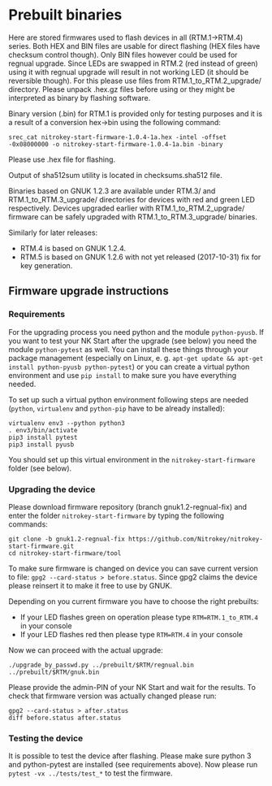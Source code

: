 Prebuilt binaries
========

Here are stored firmwares used to flash devices in all (RTM.1->RTM.4) series.  Both HEX and BIN files are usable for direct flashing (HEX files have checksum control though). Only BIN files however could be used for regnual upgrade.  Since LEDs are swapped in RTM.2 (red instead of green) using it with regnual upgrade will result in not working LED (it should be reversible though). For this please use files from RTM.1_to_RTM.2_upgrade/ directory.  Please unpack .hex.gz files before using or they might be interpreted as binary by flashing software.

Binary version (.bin) for RTM.1 is provided only for testing purposes and it is a result of a conversion hex->bin using the following command:
```
srec_cat nitrokey-start-firmware-1.0.4-1a.hex -intel -offset -0x08000000 -o nitrokey-start-firmware-1.0.4-1a.bin -binary
```
Please use .hex file for flashing.

Output of sha512sum utility is located in checksums.sha512 file.

Binaries based on GNUK 1.2.3 are available under RTM.3/ and RTM.1_to_RTM.3_upgrade/ directories for devices with red and green LED respectively. Devices upgraded earlier with RTM.1_to_RTM.2_upgrade/ firmware can be safely upgraded with RTM.1_to_RTM.3_upgrade/ binaries. 

Similarly for later releases:
- RTM.4 is based on GNUK 1.2.4.
- RTM.5 is based on GNUK 1.2.6 with not yet released (2017-10-31) fix for key generation.

Firmware upgrade instructions
-------

### Requirements

For the upgrading process you need python and the module `python-pyusb`. If you want to test your NK Start after the upgrade (see below) you need the module `python-pytest` as well. You can install these things through your package management (especially on Linux, e. g. `apt-get update && apt-get install python-pyusb python-pytest`) or you can create a virtual python environment and use `pip install` to make sure you have everything needed.

To set up such a virtual python environment following steps are needed (`python`, `virtualenv` and `python-pip` have to be already installed):

```
virtualenv env3 --python python3
. env3/bin/activate
pip3 install pytest 
pip3 install pyusb
```
You should set up this virtual environment in the `nitrokey-start-firmware` folder (see below).

### Upgrading the device
Please download firmware repository (branch gnuk1.2-regnual-fix) and enter the folder `nitrokey-start-firmware` by typing the following commands:

```
git clone -b gnuk1.2-regnual-fix https://github.com/Nitrokey/nitrokey-start-firmware.git
cd nitrokey-start-firmware/tool
```

To make sure firmware is changed on device you can save current version to file: `gpg2 --card-status > before.status`. Since gpg2 claims the device please reinsert it to make it free to use by GNUK.

Depending on you current firmware you have to choose the right prebuilts:
- If your LED flashes green on operation please type `RTM=RTM.1_to_RTM.4` in your console
- If your LED flashes red then please type `RTM=RTM.4` in your console

Now we can proceed with the actual upgrade:
```
./upgrade_by_passwd.py ../prebuilt/$RTM/regnual.bin ../prebuilt/$RTM/gnuk.bin
```

Please provide the admin-PIN of your NK Start and wait for the results. To check that firmware version was actually changed please run:
```
gpg2 --card-status > after.status
diff before.status after.status
```

### Testing the device

It is possible to test the device after flashing. Please make sure python 3 and python-pytest are installed (see requirements above). Now please run `pytest -vx ../tests/test_*` to test the firmware.
